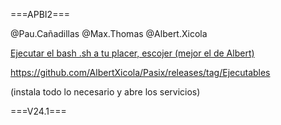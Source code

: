 
 ===APBI2===

@Pau.Cañadillas
@Max.Thomas
@Albert.Xicola

[Ejecutar el bash .sh a tu placer, escojer (mejor el de Albert)](https://github.com/AlbertXicola/Pasix/releases/tag/Ejecutables)

https://github.com/AlbertXicola/Pasix/releases/tag/Ejecutables

(instala todo lo necesario y abre los servicios)

===V24.1===
